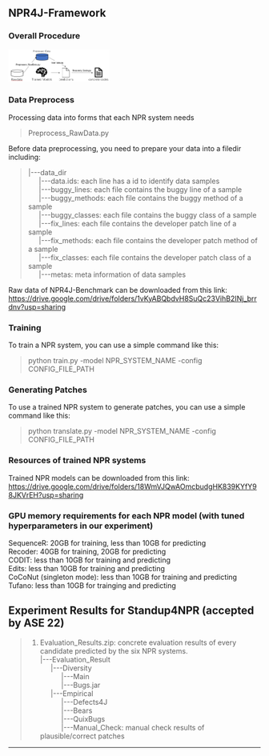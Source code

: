 
## NPR4J-Framework
### Overall Procedure
<img src="./images/NPR4J-procedure.PNG" width="40%">


### Data Preprocess
Processing data into forms that each NPR system needs
>Preprocess_RawData.py

Before data preprocessing, you need to prepare your data into a filedir including:
>|---data_dir   
&#8194;&#8194;&#8194;|---data.ids: each line has a id to identify data samples  
&#8194;&#8194;&#8194;|---buggy_lines: each file contains the buggy line of a sample    
&#8194;&#8194;&#8194;|---buggy_methods: each file contains the buggy method of a sample      
&#8194;&#8194;&#8194;|---buggy_classes: each file contains the buggy class of a sample  
&#8194;&#8194;&#8194;|---fix_lines: each file contains the developer patch line of a sample   
&#8194;&#8194;&#8194;|---fix_methods: each file contains the developer patch method of a sample    
&#8194;&#8194;&#8194;|---fix_classes: each file contains the developer patch class of a sample      
&#8194;&#8194;&#8194;|---metas: meta information of data samples

Raw data of NPR4J-Benchmark can be downloaded from this link: https://drive.google.com/drive/folders/1vKyABQbdvH8SuQc23VihB2INj_brrdnv?usp=sharing

  
### Training
To train a NPR system, you can use a simple command like this:
>python train.py -model NPR_SYSTEM_NAME -config CONFIG_FILE_PATH  

### Generating Patches
To use a trained NPR system to generate patches, you can use a simple command like this:
>python translate.py -model NPR_SYSTEM_NAME -config CONFIG_FILE_PATH  

### Resources of trained NPR systems
Trained NPR models can be downloaded from this link: https://drive.google.com/drive/folders/18WmVJQwAOmcbudgHK839KYfY98JKVrEH?usp=sharing
### GPU memory requirements for each NPR model (with tuned hyperparameters in our experiment)
SequenceR: 20GB for training, less than 10GB for predicting  
Recoder: 40GB for training, 20GB for predicting  
CODIT:  less than 10GB for training and predicting  
Edits: less than 10GB for training and predicting  
CoCoNut (singleton mode): less than 10GB for training and predicting  
Tufano: less than 10GB for trainging and predicting  


## Experiment Results for Standup4NPR (accepted by ASE 22)
>1. Evaluation_Results.zip: concrete evaluation results of every candidate predicted by the six NPR systems.  
|---Evaluation_Result   
&#8194;&#8194;&#8194;|---Diversity  
&#8194;&#8194;&#8194;&#8194;&#8194;&#8194;|---Main    
&#8194;&#8194;&#8194;&#8194;&#8194;&#8194;|---Bugs.jar      
&#8194;&#8194;&#8194;|---Empirical  
&#8194;&#8194;&#8194;&#8194;&#8194;&#8194;|---Defects4J    
&#8194;&#8194;&#8194;&#8194;&#8194;&#8194;|---Bears    
&#8194;&#8194;&#8194;&#8194;&#8194;&#8194;|---QuixBugs      
&#8194;&#8194;&#8194;&#8194;&#8194;&#8194;|---Manual_Check: manual check results of plausible/correct patches
___